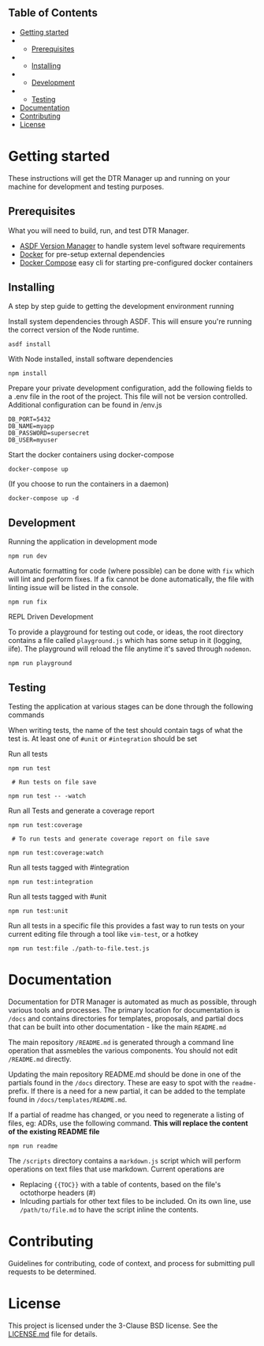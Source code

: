 ## Table of Contents
- [Getting started](#getting-started)
- - [Prerequisites](#prerequisites)
- - [Installing](#installing)
- - [Development](#development)
- - [Testing](#testing)
- [Documentation](#documentation)
- [Contributing](#contributing)
- [License](#license)

# Getting started

These instructions will get the DTR Manager up and running on your machine for development and testing purposes.

## Prerequisites

What you will need to build, run, and test DTR Manager.

- [ASDF Version Manager](https://github.com/asdf-vm/asdf) to handle system level software requirements
- [Docker](https://docker.com) for pre-setup external dependencies
- [Docker Compose](https://docs.docker.com/compose/install/) easy cli for starting pre-configured docker containers

## Installing

A step by step guide to getting the development environment running

Install system dependencies through ASDF. This will ensure you're running the correct version of the Node runtime.

```
asdf install
```

With Node installed, install software dependencies

```
npm install
```

Prepare your private development configuration, add the following
fields to a .env file in the root of the project. This file will not
be version controlled. Additional configuration can be found in /env.js

```
DB_PORT=5432
DB_NAME=myapp
DB_PASSWORD=supersecret
DB_USER=myuser
```

Start the docker containers using docker-compose

```
docker-compose up
```

(If you choose to run the containers in a daemon)

```
docker-compose up -d
```

## Development

Running the application in development mode

```
npm run dev
```

Automatic formatting for code (where possible) can be done with `fix` which will lint and perform fixes. If a fix cannot be done automatically, the file with linting issue will be listed in the console.

```
npm run fix
```

REPL Driven Development

To provide a playground for testing out code, or ideas, the root directory contains a file called `playground.js` which has some setup in it (logging, iife). The playground will reload the file anytime it's saved through `nodemon`.

```
npm run playground
```

## Testing

Testing the application at various stages can be done through the following commands

When writing tests, the name of the test should contain tags of what the test is. At least one of `#unit` or `#integration` should be set

Run all tests

```
npm run test

 # Run tests on file save

npm run test -- -watch
```

Run all Tests and generate a coverage report

```
npm run test:coverage

 # To run tests and generate coverage report on file save

npm run test:coverage:watch
```

Run all tests tagged with #integration

```
npm run test:integration
```

Run all tests tagged with #unit

```
npm run test:unit
```

Run all tests in a specific file
this provides a fast way to run tests on your current editing file through a tool like `vim-test`, or a hotkey

```
npm run test:file ./path-to-file.test.js
```

# Documentation

Documentation for DTR Manager is automated as much as possible, through various tools and processes. The primary location for documentation is `/docs` and contains directories for templates, proposals, and partial docs that can be built into other documentation - like the main `README.md`

The main repository `/README.md` is generated through a command line operation that assmebles the various components. You should not edit `/README.md` directly.

Updating the main repository README.md should be done in one of the partials found in the `/docs` directory. These are easy to spot with the `readme-` prefix. If there is a need for a new partial, it can be added to the template found in `/docs/templates/README.md`.

If a partial of readme has changed, or you need to regenerate a listing of files, eg: ADRs, use the following command. __This will replace the content of the existing README file__

```
npm run readme
```

The `/scripts` directory contains a `markdown.js` script which will perform operations on text files that use markdown. Current operations are

- Replacing `{{TOC}}` with a table of contents, based on the file's octothorpe headers (#)
- Inlcuding partials for other text files to be included. On its own line, use `/path/to/file.md` to have the script inline the contents.

# Contributing

Guidelines for contributing, code of context, and process for 
submitting pull requests to be determined.

# License

This project is licensed under the 3-Clause BSD license. See the [LICENSE.md](LICENSE.md) file for details.

